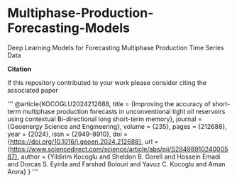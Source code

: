 # Multiphase-Production-Forecasting-Models
Deep Learning Models for Forecasting Multiphase Production Time Series Data

**Citation**

If this repository contributed to your work please consider citing the associated paper

'''
@article{KOCOGLU2024212688,
  title = {Improving the accuracy of short-term multiphase production forecasts in unconventional tight oil reservoirs using contextual Bi-directional long short-term memory},
  journal = {Geoenergy Science and Engineering},
  volume = {235},
  pages = {212688},
  year = {2024},
  issn = {2949-8910},
  doi = {https://doi.org/10.1016/j.geoen.2024.212688},
  url = {https://www.sciencedirect.com/science/article/abs/pii/S2949891024000587},
  author = {Yildirim Kocoglu and Sheldon B. Gorell and Hossein Emadi and Dorcas S. Eyinla and Farshad Bolouri and Yavuz C. Kocoglu and Aman Arora}
}
'''
